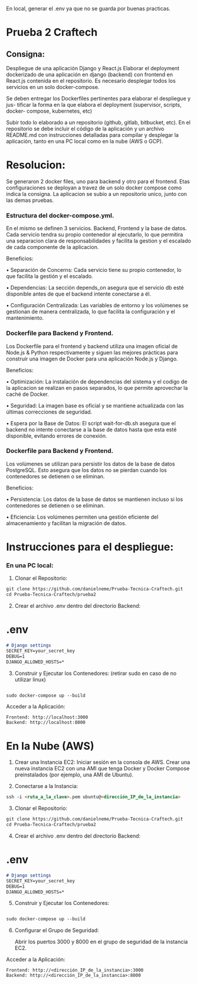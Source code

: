En local, generar el .env ya que no se guarda por buenas practicas.
# Prueba 2 Craftech
## Consigna: 
Despliegue de una aplicación Django y React.js Elaborar
el deployment dockerizado de una aplicación en django (backend) con frontend
en React.js contenida en el repositorio. Es necesario desplegar todos los servicios
en un solo docker-compose.

Se deben entregar los Dockerfiles pertinentes para elaborar el despliegue y jus-
tificar la forma en la que elabora el deployment (supervisor, scripts, docker-
compose, kubernetes, etc)

Subir todo lo elaborado a un repositorio (github, gitlab, bitbucket, etc). En el
repositorio se debe incluir el código de la aplicación y un archivo README.md
con instrucciones detalladas para compilar y desplegar la aplicación, tanto en
una PC local como en la nube (AWS o GCP).



# Resolucion:

Se generaron 2 docker files, uno para backend y otro para el frontend. Etas configuraciones se deployan a travez de un solo docker compose como indica la consigna.
La aplicacion se subio a un repositorio unico, junto con las demas pruebas.

### Estructura del docker-compose.yml.

En el mismo se definen 3 servicios. Backend, Frontend y la base de datos. Cada servicio tendra su propio contenedor al ejecutarlo, lo que permitira una separacion clara de responsabilidades y facilita la gestion y el escalado de cada componente de la aplicacion.

Beneficios:

• Separación de Concerns: Cada servicio tiene su propio contenedor, lo que facilita la gestión y el escalado. 

• Dependencias: La sección depends_on asegura que el servicio db esté disponible antes de que el backend intente conectarse a él.

• Configuración Centralizada: Las variables de entorno y los volúmenes se gestionan de manera centralizada, lo que facilita la configuración y el mantenimiento.


### Dockerfile para Backend y Frontend.

Los Dockerfile para el frontend y backend utiliza una imagen oficial de Node.js & Python respectivamente y siguen las mejores prácticas para construir una imagen de Docker para una aplicación Node.js y Django.

Beneficios:

• Optimización: La instalación de dependencias del sistema y el codigo de la aplicacion se realizan en pasos separados, lo que permite aprovechar la caché de Docker.

• Seguridad: La imagen base es oficial y se mantiene actualizada con las últimas correcciones de seguridad.

• Espera por la Base de Datos: El script wait-for-db.sh asegura que el backend no intente conectarse a la base de datos hasta que esta esté disponible, evitando errores de conexión.


### Dockerfile para Backend y Frontend.

Los volúmenes se utilizan para persistir los datos de la base de datos PostgreSQL. Esto asegura que los datos no se pierdan cuando los contenedores se detienen o se eliminan.

Beneficios:

• Persistencia: Los datos de la base de datos se mantienen incluso si los contenedores se detienen o se eliminan.

• Eficiencia: Los volúmenes permiten una gestión eficiente del almacenamiento y facilitan la migración de datos.

# Instrucciones para el despliegue:

### En una PC local:

1. Clonar el Repositorio:

```markdown
git clone https://github.com/danielneme/Prueba-Tecnica-Craftech.git
cd Prueba-Tecnica-Craftech/prueba2

```
2. Crear el archivo .env dentro del directorio Backend:

# .env

```markdown
# Django settings
SECRET_KEY=your_secret_key
DEBUG=1
DJANGO_ALLOWED_HOSTS=*
```

3. Construir y Ejecutar los Contenedores: (retirar sudo en caso de no utilizar linux)
```markdown

sudo docker-compose up --build

```
Acceder a la Aplicación:

    Frontend: http://localhost:3000
    Backend: http://localhost:8000


# En la Nube (AWS)

  1.  Crear una Instancia EC2:
        Iniciar sesión en la consola de AWS.
        Crear una nueva instancia EC2 con una AMI que tenga Docker y Docker Compose preinstalados (por ejemplo, una AMI de Ubuntu).

  2.  Conectarse a la Instancia:

```markdown
ssh -i <ruta_a_la_clave>.pem ubuntu@<dirección_IP_de_la_instancia>

```
  3. Clonar el Repositorio:

```markdown
git clone https://github.com/danielneme/Prueba-Tecnica-Craftech.git
cd Prueba-Tecnica-Craftech/prueba2

```
  4. Crear el archivo .env dentro del directorio Backend:

# .env

```markdown
# Django settings
SECRET_KEY=your_secret_key
DEBUG=1
DJANGO_ALLOWED_HOSTS=*
```

  5. Construir y Ejecutar los Contenedores:
```markdown

sudo docker-compose up --build

```
 6. Configurar el Grupo de Seguridad:

    Abrir los puertos 3000 y 8000 en el grupo de seguridad de la instancia EC2.

Acceder a la Aplicación:

    Frontend: http://<dirección_IP_de_la_instancia>:3000
    Backend: http://<dirección_IP_de_la_instancia>:8000



